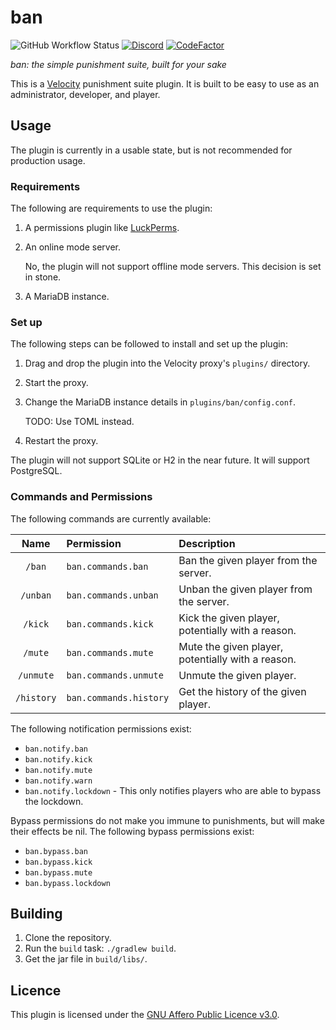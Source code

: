 # ban

![GitHub Workflow Status](https://img.shields.io/github/workflow/status/Incendo/ban/build?style=flat-square)
[![Discord](https://img.shields.io/discord/766366162388123678?logo=discord&style=flat-square)](https://discord.gg/aykZu32)
[![CodeFactor](https://www.codefactor.io/repository/github/incendo/ban/badge)](https://www.codefactor.io/repository/github/incendo/ban)

*ban: the simple punishment suite, built for your sake*

This is a [Velocity](https://velocitypowered.com) punishment suite plugin. It is
built to be easy to use as an administrator, developer, and player.

## Usage

The plugin is currently in a usable state, but is not recommended for production
usage.

### Requirements

The following are requirements to use the plugin:

1. A permissions plugin like [LuckPerms](https://luckperms.net/).
1. An online mode server.

   No, the plugin will not support offline mode servers.
   This decision is set in stone.
1. A MariaDB instance.

### Set up

The following steps can be followed to install and set up the plugin:

1. Drag and drop the plugin into the Velocity proxy's `plugins/` directory.
1. Start the proxy.
1. Change the MariaDB instance details in `plugins/ban/config.conf`.

   TODO: Use TOML instead.
1. Restart the proxy.

The plugin will not support SQLite or H2 in the near future. It will support
PostgreSQL.

### Commands and Permissions

The following commands are currently available:

|Name    |Permission   |Description
|:------:|:------------|:----------
| `/ban` | `ban.commands.ban` | Ban the given player from the server.
| `/unban` | `ban.commands.unban` | Unban the given player from the server.
| `/kick` | `ban.commands.kick` | Kick the given player, potentially with a reason.
| `/mute` | `ban.commands.mute` | Mute the given player, potentially with a reason.
| `/unmute` | `ban.commands.unmute` | Unmute the given player.
| `/history` | `ban.commands.history` | Get the history of the given player.

The following notification permissions exist:

* `ban.notify.ban`
* `ban.notify.kick`
* `ban.notify.mute`
* `ban.notify.warn`
* `ban.notify.lockdown` - This only notifies players who are able to bypass the
                          lockdown.

Bypass permissions do not make you immune to punishments, but will make their
effects be nil. The following bypass permissions exist:

* `ban.bypass.ban`
* `ban.bypass.kick`
* `ban.bypass.mute`
* `ban.bypass.lockdown`

## Building

1. Clone the repository.
1. Run the `build` task: `./gradlew build`.
1. Get the jar file in `build/libs/`.

## Licence

This plugin is licensed under the
[GNU Affero Public Licence v3.0](./LICENCE).
